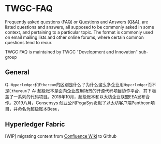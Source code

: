 # TWGC-FAQ
Frequently asked questions (FAQ) or Questions and Answers (Q&A), are listed questions and answers, all supposed to be commonly asked in some context, and pertaining to a particular topic. The format is commonly used on email mailing lists and other online forums, where certain common questions tend to recur.

TWGC FAQ is maintained by TWGC "Development and Innovation" sub-group

## General
Q: `Hyperledger`和`Ethereum`的区别是什么？为什么这么多企业用`Hyperledger`而不是`Ethereum`？
A: 超级账本是面向企业应用场景的开源代码项目协作平台，其下涵盖了一系列的代码项目。2018年10月，超级账本和以太坊企业联盟EEA发布合作。2019八月，Consensys 创业公司PegaSys贡献了以太坊客户端Pantheon项目，并命名为超级账本Besu，

## Hyperledger Fabric 
[WIP] migrating content from [Confluence Wiki](https://wiki.hyperledger.org/display/TWGC/FAQ) to Github 


